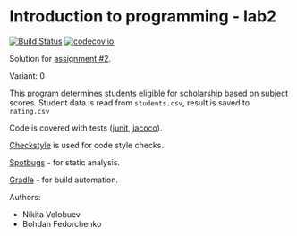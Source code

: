 # Introduction to programming - lab2
[![Build Status](https://travis-ci.org/nikitavbv/ProgrammingAssignment2.svg?branch=master)](https://travis-ci.org/nikitavbv/ProgrammingAssignment2)
[![codecov.io](https://img.shields.io/codecov/c/github/nikitavbv/ProgrammingAssignment2/master.svg?label=coverage)](https://codecov.io/github/nikitavbv/ProgrammingAssignment2?branch=master)

Solution for [assignment #2](https://github.com/ProgramEngineeringKPI/Introduction-To-Programming/blob/master/labs_spring_2019/assignment_2.md).

Variant: 0

This program determines students eligible for scholarship based on subject scores.
Student data is read from `students.csv`, result is saved to `rating.csv`

Code is covered with tests ([junit](https://junit.org), [jacoco](https://www.eclemma.org/jacoco/)).

[Checkstyle](https://checkstyle.sourceforge.net/) is used for code style checks.

[Spotbugs](https://spotbugs.github.io/) - for static analysis.

[Gradle](https://gradle.org) - for build automation.

Authors:
 - Nikita Volobuev
 - Bohdan Fedorchenko
